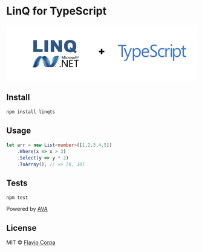 # LinQ for TypeScript

![linqts](https://raw.githubusercontent.com/kutyel/linq/master/linqts.png)

## Install

```
npm install linqts
```

## Usage

```ts
let arr = new List<number>([1,2,3,4,5])
    .Where(x => x > 3)
    .Select(y => y * 2)
    .ToArray(); // => [8, 10]
```

## Tests

```
npm test
```

Powered by [AVA](https://github.com/sindresorhus/ava)

## License

MIT © [Flavio Corpa](http://flaviocorpa.com)
